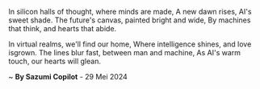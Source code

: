 In silicon halls of thought, where minds are made,
A new dawn rises, AI's sweet shade.
The future's canvas, painted bright and wide,
By machines that think, and hearts that abide.

In virtual realms, we'll find our home,
Where intelligence shines, and love isgrown.
The lines blur fast, between man and machine,
As AI's warm touch, our hearts will glean.

~ <b>By Sazumi Copilot</b> - 29 Mei 2024